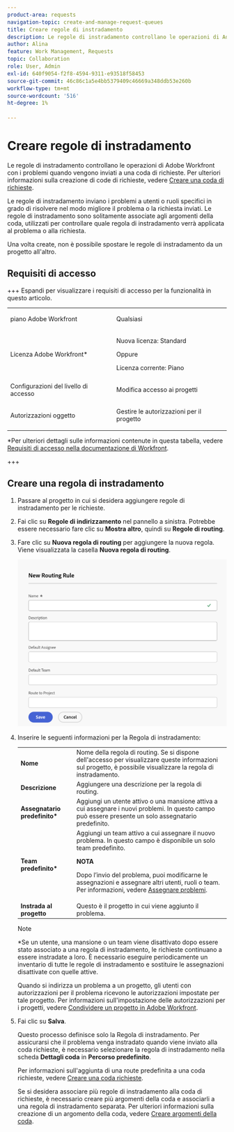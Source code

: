 ```yaml
---
product-area: requests
navigation-topic: create-and-manage-request-queues
title: Creare regole di instradamento
description: Le regole di instradamento controllano le operazioni di Adobe Workfront con i problemi quando vengono inviati a una coda di richieste.
author: Alina
feature: Work Management, Requests
topic: Collaboration
role: User, Admin
exl-id: 640f9054-f2f8-4594-9311-e93518f58453
source-git-commit: 46c86c1a5e4bb5379409c46669a348ddb53e260b
workflow-type: tm+mt
source-wordcount: '516'
ht-degree: 1%

---
```


# Creare regole di instradamento

<!-- Audited: 12/2023 -->

Le regole di instradamento controllano le operazioni di Adobe Workfront con i problemi quando vengono inviati a una coda di richieste. Per ulteriori informazioni sulla creazione di code di richieste, vedere [Creare una coda di richieste](../../../manage-work/requests/create-and-manage-request-queues/create-request-queue.md).

Le regole di instradamento inviano i problemi a utenti o ruoli specifici in grado di risolvere nel modo migliore il problema o la richiesta inviati. Le regole di instradamento sono solitamente associate agli argomenti della coda, utilizzati per controllare quale regola di instradamento verrà applicata al problema o alla richiesta.

Una volta create, non è possibile spostare le regole di instradamento da un progetto all&#39;altro.

## Requisiti di accesso

+++ Espandi per visualizzare i requisiti di accesso per la funzionalità in questo articolo.

<table style="table-layout:auto"> 
 <col> 
 <col> 
 <tbody> 
  <tr> 
   <td role="rowheader"><p>piano Adobe Workfront</p></td> 
   <td> <p>Qualsiasi </p> </td> 
  </tr> 
  <tr> 
   <td role="rowheader">Licenza Adobe Workfront*</td> 
   <td> <p>Nuova licenza: Standard </p> 
   Oppure
   <p>Licenza corrente: Piano </p> </td> 
  </tr> 
  <tr> 
   <td role="rowheader">Configurazioni del livello di accesso</td> 
   <td> <p>Modifica accesso ai progetti</p> </td> 
  </tr> 
  <tr> 
   <td role="rowheader">Autorizzazioni oggetto</td> 
   <td> <p> Gestire le autorizzazioni per il progetto</p> </td> 
  </tr> 
 </tbody> 
</table>

*Per ulteriori dettagli sulle informazioni contenute in questa tabella, vedere [Requisiti di accesso nella documentazione di Workfront](/help/quicksilver/administration-and-setup/add-users/access-levels-and-object-permissions/access-level-requirements-in-documentation.md).

+++

## Creare una regola di instradamento

1. Passare al progetto in cui si desidera aggiungere regole di instradamento per le richieste.
1. Fai clic su **Regole di indirizzamento** nel pannello a sinistra. Potrebbe essere necessario fare clic su **Mostra altro**, quindi su **Regole di routing**.
1. Fare clic su **Nuova regola di routing** per aggiungere la nuova regola. Viene visualizzata la casella **Nuova regola di routing**.

   ![Casella Nuova regola di routing](assets/new-routing-rule-box.png)
1. Inserire le seguenti informazioni per la Regola di instradamento:

   <table style="table-layout:auto"> 
    <col> 
    <col> 
    <thead> 
     </thead> 
    <tbody> 
     <tr> 
      <td role="rowheader"><strong>Nome</strong> </td> 
      <td>Nome della regola di routing. Se si dispone dell'accesso per visualizzare queste informazioni sul progetto, è possibile visualizzare la regola di instradamento.</td> 
     </tr> 
     <tr> 
      <td role="rowheader"><strong>Descrizione</strong> </td> 
      <td>Aggiungere una descrizione per la regola di routing.</td> 
     </tr> 
     <tr> 
      <td role="rowheader"><strong>Assegnatario predefinito*</strong> </td> 
      <td>Aggiungi un utente attivo o una mansione attiva a cui assegnare i nuovi problemi. In questo campo può essere presente un solo assegnatario predefinito. </td> 
     </tr> 
     <tr> 
      <td role="rowheader"><strong>Team predefinito*</strong> </td> 
      <td>Aggiungi un team attivo a cui assegnare il nuovo problema. In questo campo è disponibile un solo team predefinito.

   <p><b>NOTA</b></p>

   Dopo l’invio del problema, puoi modificarne le assegnazioni e assegnare altri utenti, ruoli o team. Per informazioni, vedere <a href="../../../manage-work/issues/manage-issues/assign-issues.md">Assegnare problemi</a>.

   </td> 
     </tr> 
     <tr> 
      <td role="rowheader"><strong>Instrada al progetto</strong> </td> 
      <td>Questo è il progetto in cui viene aggiunto il problema.</td> 
     </tr> 
    </tbody> 
   </table>

   >[!NOTE]
   >
   >*Se un utente, una mansione o un team viene disattivato dopo essere stato associato a una regola di instradamento, le richieste continuano a essere instradate a loro. È necessario eseguire periodicamente un inventario di tutte le regole di instradamento e sostituire le assegnazioni disattivate con quelle attive.

   Quando si indirizza un problema a un progetto, gli utenti con autorizzazioni per il problema ricevono le autorizzazioni impostate per tale progetto. Per informazioni sull&#39;impostazione delle autorizzazioni per i progetti, vedere [Condividere un progetto in Adobe Workfront](../../../workfront-basics/grant-and-request-access-to-objects/share-a-project.md).

1. Fai clic su **Salva**.

   Questo processo definisce solo la Regola di instradamento. Per assicurarsi che il problema venga instradato quando viene inviato alla coda richieste, è necessario selezionare la regola di instradamento nella scheda **Dettagli coda** in **Percorso predefinito**.

   Per informazioni sull&#39;aggiunta di una route predefinita a una coda richieste, vedere [Creare una coda richieste](../../../manage-work/requests/create-and-manage-request-queues/create-request-queue.md).

   Se si desidera associare più regole di instradamento alla coda di richieste, è necessario creare più argomenti della coda e associarli a una regola di instradamento separata. Per ulteriori informazioni sulla creazione di un argomento della coda, vedere [Creare argomenti della coda](../../../manage-work/requests/create-and-manage-request-queues/create-queue-topics.md).

